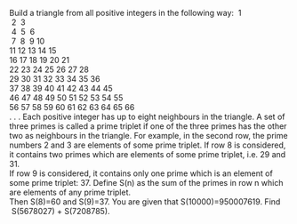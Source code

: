   Build a triangle from all positive integers in the following way:    &nbsp;1<br />  &nbsp;2&nbsp; 3<br />  &nbsp;4&nbsp;&nbsp;5&nbsp;&nbsp;6<br />  &nbsp;7&nbsp;&nbsp;8&nbsp;&nbsp;9 10<br />  11 12 13 14 15<br />  16 17 18 19 20 21<br />  22 23 24 25 26 27 28<br />  29 30 31 32 33 34 35 36<br />  37 38 39 40 41 42 43 44 45<br />  46 47 48 49 50 51 52 53 54 55<br />  56 57 58 59 60 61 62 63 64 65 66<br />  . . .    Each positive integer has up to eight neighbours in the triangle.    A set of three primes is called a prime triplet if one of the three primes has the other two as neighbours in the triangle.    For example, in the second row, the prime numbers 2 and 3 are elements of some prime triplet.    If row 8 is considered, it contains two primes which are elements of some prime triplet, i.e. 29 and 31.<br />  If row 9 is considered, it contains only one prime which is an element of some prime triplet: 37.    Define S(n) as the sum of the primes in row n which are elements of any prime triplet.<br />  Then S(8)=60 and S(9)=37.    You are given that S(10000)=950007619.    Find &nbsp;S(5678027) + S(7208785).    